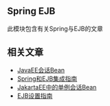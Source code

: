 ## Spring EJB

此模块包含有关Spring与EJB的文章

## 相关文章

+ [JavaEE会话Bean](docs/JavaEE会话Bean.md)
+ [Spring和EJB集成指南](docs/Spring和EJB集成指南.md)
+ [JakartaEE中的单例会话Bean](docs/JakartaEE中的单例会话Bean.md)
+ [EJB设置指南](docs/EJB设置指南.md)